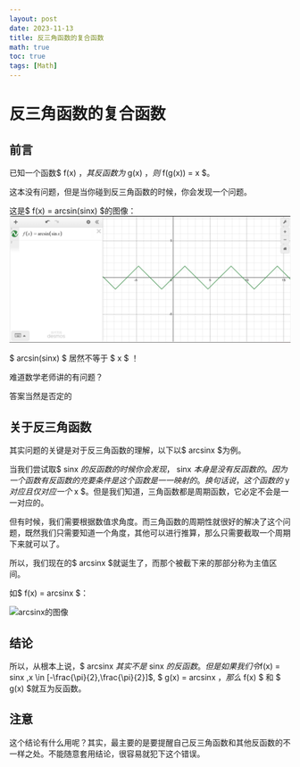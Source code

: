 ```yaml
---
layout: post
date: 2023-11-13
title: 反三角函数的复合函数
math: true
toc: true
tags: [Math]
---
```


# 反三角函数的复合函数

## 前言

已知一个函数$ f(x) $，其反函数为$ g(x) $，则$ f(g(x)) = x $。

这本没有问题，但是当你碰到反三角函数的时候，你会发现一个问题。

这是$ f(x) = arcsin(sinx) $的图像：
![arcsin(sinx)的图像](/assets/image/arcsin(sinx)图像.png)

$ arcsin(sinx) $ 居然不等于 $ x $ ！

难道数学老师讲的有问题？

答案当然是否定的

## 关于反三角函数

其实问题的关键是对于反三角函数的理解，以下以$ arcsinx $为例。

当我们尝试取$ sinx $的反函数的时候你会发现，$ sinx $本身是没有反函数的。因为一个函数有反函数的充要条件是这个函数是一一映射的。换句话说，这个函数的$ y $对应且仅对应一个$ x $。但是我们知道，三角函数都是周期函数，它必定不会是一一对应的。

但有时候，我们需要根据数值求角度。而三角函数的周期性就很好的解决了这个问题，既然我们只需要知道一个角度，其他可以进行推算，那么只需要截取一个周期下来就可以了。

所以，我们现在的$ arcsinx $就诞生了，而那个被截下来的那部分称为主值区间。

如$ f(x) = arcsinx $：

![arcsinx的图像](/assets/image/arcsins图像.png)


## 结论

所以，从根本上说，$ arcsinx $其实不是$ sinx $的反函数。但是如果我们令$f(x) = sinx ,x \in [-\frac{\pi}{2},\frac{\pi}{2}]$, $ g(x) = arcsinx $，那么$ f(x) $ 和 $ g(x) $就互为反函数。

## 注意

这个结论有什么用呢？其实，最主要的是要提醒自己反三角函数和其他反函数的不一样之处。不能随意套用结论，很容易就犯下这个错误。

